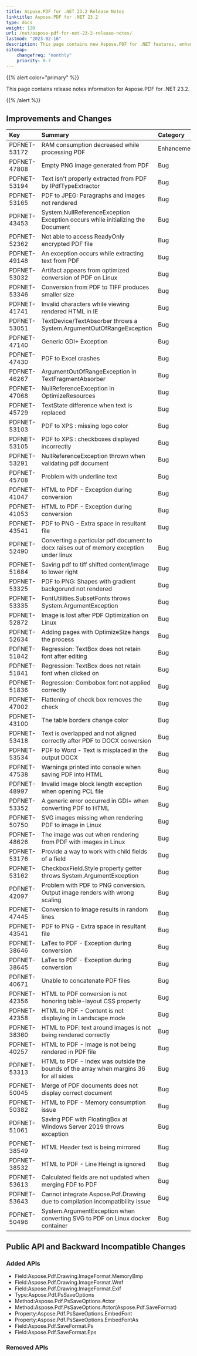 ```yaml
---
title: Aspose.PDF for .NET 23.2 Release Notes
linktitle: Aspose.PDF for .NET 23.2
type: docs
weight: 120
url: /net/aspose-pdf-for-net-23-2-release-notes/
lastmod: "2023-02-16"
description: This page contains new Aspose.PDF for .NET features, enhancement, and bug fixes in 2023, version 23.2.
sitemap:
    changefreq: "monthly"
    priority: 0.7
---
```


{{% alert color="primary" %}}

This page contains release notes information for Aspose.PDF for .NET 23.2.

{{% /alert %}}

## Improvements and Changes

|**Key**|**Summary**|**Category**|
| :- | :- | :- |
|PDFNET-53172|RAM consumption decreased while processing PDF|Enhancement|
|PDFNET-47808|Empty PNG image generated from PDF|Bug|
|PDFNET-53194|Text isn't properly extracted from PDF by IPdfTypeExtractor|Bug|
|PDFNET-53165|PDF to JPEG: Paragraphs and images not rendered|Bug|
|PDFNET-43453|System.NullReferenceException Exception occurs while initializing the Document|Bug|
|PDFNET-52362|Not able to access ReadyOnly encrypted PDF file|Bug|
|PDFNET-49148|An exception occurs while extracting text from PDF|Bug|
|PDFNET-53032|Artifact appears from optimized conversion of PDF on Linux|Bug|
|PDFNET-53346|Conversion from PDF to TIFF produces smaller size|Bug|
|PDFNET-41741|Invalid characters while viewing rendered HTML in IE|Bug|
|PDFNET-53051|TextDevice/TextAbsorber throws a System.ArgumentOutOfRangeException|Bug|
|PDFNET-47140|Generic GDI+ Exception|Bug|
|PDFNET-47430|PDF to Excel crashes|Bug|
|PDFNET-46267|ArgumentOutOfRangeException in TextFragmentAbsorber|Bug|
|PDFNET-47068|NullReferenceException in OptimizeResources|Bug|
|PDFNET-45729|TextState difference when text is replaced|Bug|
|PDFNET-53103|PDF to XPS : missing logo color|Bug|
|PDFNET-53105|PDF to XPS : checkboxes displayed incorrectly|Bug|
|PDFNET-53291|NullReferenceException thrown when validating pdf document|Bug|
|PDFNET-45708|Problem with underline text|Bug|
|PDFNET-41047|HTML to PDF - Exception during conversion|Bug|
|PDFNET-41053|HTML to PDF - Exception during conversion|Bug|
|PDFNET-43541|PDF to PNG - Extra space in resultant file|Bug|
|PDFNET-52490|Converting a particular pdf document to docx raises out of memory exception under linux|Bug|
|PDFNET-51684|Saving pdf to tiff shifted content/image to lower right|Bug|
|PDFNET-53325|PDF to PNG: Shapes with gradient backgorund not rendered|Bug|
|PDFNET-53335|FontUtilities.SubsetFonts throws System.ArgumentException|Bug|
|PDFNET-52872|Image is lost after PDF Optimization on Linux|Bug|
|PDFNET-52634|Adding pages with OptimizeSize hangs the process|Bug|
|PDFNET-51842|Regression: TextBox does not retain font after editing|Bug|
|PDFNET-51841|Regression: TextBox does not retain font when clicked on|Bug|
|PDFNET-51836|Regression: Combobox font not applied correctly|Bug|
|PDFNET-47002|Flattening of check box removes the check|Bug|
|PDFNET-43100|The table borders change color|Bug|
|PDFNET-53418|Text is overlapped and not aligned correctly after PDF to DOCX conversion|Bug|
|PDFNET-53534|PDF to Word - Text is misplaced in the output DOCX|Bug|
|PDFNET-47538|Warnings printed into console when saving PDF into HTML|Bug|
|PDFNET-48997|Invalid image block length exception when opening PCL file|Bug|
|PDFNET-53352|A generic error occurred in GDI+ when converting PDF to HTML|Bug|
|PDFNET-50750|SVG images missing when rendering PDF to image in Linux|Bug|
|PDFNET-48626|The image was cut when rendering from PDF with images in Linux|Bug|
|PDFNET-53176|Provide a way to work with child fields of a field|Bug|
|PDFNET-53162|CheckboxField.Style property getter throws System.ArgumentException|Bug|
|PDFNET-42097|Problem with PDF to PNG conversion. Output image renders with wrong scaling|Bug|
|PDFNET-47445|Conversion to Image results in random lines|Bug|
|PDFNET-43541|PDF to PNG - Extra space in resultant file|Bug|
|PDFNET-38646|LaTex to PDF - Exception during conversion|Bug|
|PDFNET-38645|LaTex to PDF - Exception during conversion|Bug|
|PDFNET-40671|Unable to concatenate PDF files|Bug|
|PDFNET-42356|HTML to PDF conversion is not honoring table-layout CSS property|Bug|
|PDFNET-42358|HTML to PDF - Content is not displaying in Landscape mode|Bug|
|PDFNET-38360|HTML to PDF: text around images is not being rendered correctly|Bug|
|PDFNET-40257|HTML to PDF - Image is not being rendered in PDF file|Bug|
|PDFNET-53313|HTML to PDF - Index was outside the bounds of the array when margins 36 for all sides|Bug|
|PDFNET-50045|Merge of PDF documents does not display correct document|Bug|
|PDFNET-50382|HTML to PDF - Memory consumption issue|Bug|
|PDFNET-51061|Saving PDF with FloatingBox at Windows Server 2019 throws exception|Bug|
|PDFNET-38549|HTML Header text is being mirrored|Bug|
|PDFNET-38532|HTML to PDF - Line Heingt is ignored|Bug|
|PDFNET-53613|Calculated fields are not updated when merging FDF to PDF|Bug|
|PDFNET-53643|Cannot integrate Aspose.Pdf.Drawing due to compilation incompatibility issue|Bug|
|PDFNET-50496|System.ArgumentException when converting SVG to PDF on Linux docker container|Bug|

## Public API and Backward Incompatible Changes

### Added APIs
* Field:Aspose.Pdf.Drawing.ImageFormat.MemoryBmp
* Field:Aspose.Pdf.Drawing.ImageFormat.Wmf
* Field:Aspose.Pdf.Drawing.ImageFormat.Exif
* Type:Aspose.Pdf.PsSaveOptions
* Method:Aspose.Pdf.PsSaveOptions.#ctor
* Method:Aspose.Pdf.PsSaveOptions.#ctor(Aspose.Pdf.SaveFormat)
* Property:Aspose.Pdf.PsSaveOptions.EmbedFont
* Property:Aspose.Pdf.PsSaveOptions.EmbedFontAs
* Field:Aspose.Pdf.SaveFormat.Ps
* Field:Aspose.Pdf.SaveFormat.Eps

### Removed APIs
